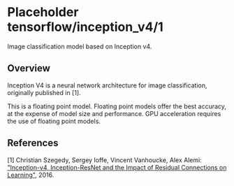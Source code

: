 # Placeholder tensorflow/inception_v4/1
Image classification model based on Inception v4.

<!-- module-type: image-classification -->

## Overview

Inception V4 is a neural network architecture for image classification,
originally published in [1].

This is a floating point model. Floating point models offer the best accuracy,
at the expense of model size and performance. GPU acceleration requires the
use of floating point models.

## References

[1] Christian Szegedy, Sergey Ioffe, Vincent Vanhoucke, Alex Alemi:
["Inception-v4, Inception-ResNet and the Impact of Residual Connections on Learning"](https://arxiv.org/abs/1602.07261), 2016.
